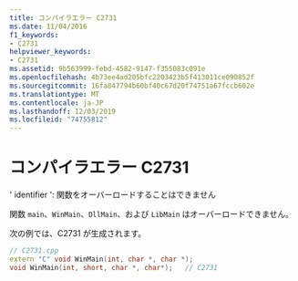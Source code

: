 ```yaml
---
title: コンパイラエラー C2731
ms.date: 11/04/2016
f1_keywords:
- C2731
helpviewer_keywords:
- C2731
ms.assetid: 9b563999-febd-4582-9147-f355083c091e
ms.openlocfilehash: 4b73ee4ad205bfc2203423b5f413011ce090852f
ms.sourcegitcommit: 16fa847794b60bf40c67d20f74751a67fccb602e
ms.translationtype: MT
ms.contentlocale: ja-JP
ms.lasthandoff: 12/03/2019
ms.locfileid: "74755812"
---
```

# <a name="compiler-error-c2731"></a>コンパイラエラー C2731

' identifier ': 関数をオーバーロードすることはできません

関数 `main`、`WinMain`、`DllMain`、および `LibMain` はオーバーロードできません。

次の例では、C2731 が生成されます。

```cpp
// C2731.cpp
extern "C" void WinMain(int, char *, char *);
void WinMain(int, short, char *, char*);   // C2731
```
